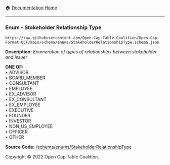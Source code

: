 :house: [Documentation Home](../../home/xudiera/code/README.md)

---

### Enum - Stakeholder Relationship Type

`https://raw.githubusercontent.com/Open-Cap-Table-Coalition/Open-Cap-Format-OCF/main/schema/enums/StakeholderRelationshipType.schema.json`

**Description:** _Enumeration of types of relationships between stakeholder and issuer_

**ONE OF:**</br>&bull; ADVISOR </br>&bull; BOARD_MEMBER </br>&bull; CONSULTANT </br>&bull; EMPLOYEE </br>&bull; EX_ADVISOR </br>&bull; EX_CONSULTANT </br>&bull; EX_EMPLOYEE </br>&bull; EXECUTIVE </br>&bull; FOUNDER </br>&bull; INVESTOR </br>&bull; NON_US_EMPLOYEE </br>&bull; OFFICER </br>&bull; OTHER

**Source Code:** [/schema/enums/StakeholderRelationshipType](../../../../../../../../schema/enums/StakeholderRelationshipType.schema.json)

Copyright © 2022 Open Cap Table Coalition.
